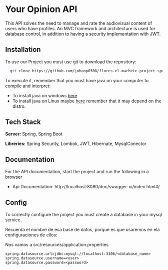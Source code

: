 
# Your Opinion API

This API solves the need to manage and rate the audiovisual content of users who have profiles.
An MVC framework and architecture is used for database control, in addition to having a security implementation with JWT.


## Installation

To use our Project you must use git to download the repository:

```bash
  git clone https://github.com/johanp0308/flores-el-machete-project-spring.git
```

To execute it, remember that you must have java on your computer to compile and interpret:

- To install java on windows [here](https://www.java.com/es/download/ie_manual.jsp)
- To install java on Linux maybe [here](https://www.java.com/es/download/help/linux_x64_install.html) remember that it may depend on the distro.


## Tech Stack

**Server:** Spring, Spring Boot

**Libreries:** Spring Security, Lombok, JWT, Hibernate, MysqlConector
## Documentation


For the API documentation, start the project and run the following in a browser
- Api Documentation: http://localhost:8080/doc/swagger-ui/index.html#/

## Config

To correctly configure the project you must create a database in your mysql service.

Recuerda el nombre de esa base de datos, porque es que usaremos en ela configuraciones de ellos:

Nos vamos a src/resources/application.properties

```properties
spring.datasource.url=jdbc:mysql://localhost:3306/<database_name>
spring.datasource.username=<user>
spring.datasource.password=<password>
```


